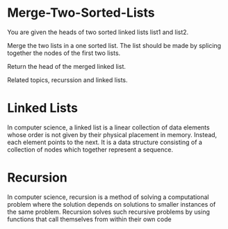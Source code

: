 # Merge-Two-Sorted-Lists
You are given the heads of two sorted linked lists list1 and list2.

Merge the two lists in a one sorted list. The list should be made by splicing together the nodes of the first two lists.

Return the head of the merged linked list.

Related topics, recurssion and linked lists.

# Linked Lists

In computer science, a linked list is a linear collection of data elements whose order is not given by their physical placement in memory. Instead, each element points to the next. It is a data structure consisting of a collection of nodes which together represent a sequence.

# Recursion 

In computer science, recursion is a method of solving a computational problem where the solution depends on solutions to smaller instances of the same problem. Recursion solves such recursive problems by using functions that call themselves from within their own code

